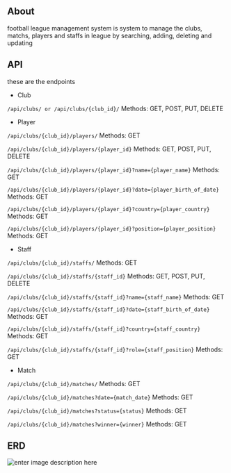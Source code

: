 ## About
football league management system is system to manage the clubs, matchs, players and staffs in league by searching, adding, deleting and updating

## API
these are the endpoints

 - Club
 
`/api/clubs/ or /api/clubs/{club_id}/` Methods: GET, POST, PUT, DELETE

 - Player
 
`/api/clubs/{club_id}/players/` Methods: GET 

`/api/clubs/{club_id}/players/{player_id}` Methods: GET, POST, PUT, DELETE

`/api/clubs/{club_id}/players/{player_id}?name={player_name}` Methods: GET 

`/api/clubs/{club_id}/players/{player_id}?date={player_birth_of_date}` Methods: GET 

`/api/clubs/{club_id}/players/{player_id}?country={player_country}` Methods: GET 

`/api/clubs/{club_id}/players/{player_id}?position={player_position}` Methods: GET 

 - Staff
 
`/api/clubs/{club_id}/staffs/` Methods: GET 

`/api/clubs/{club_id}/staffs/{staff_id}` Methods: GET, POST, PUT, DELETE

`/api/clubs/{club_id}/staffs/{staff_id}?name={staff_name}` Methods: GET 

`/api/clubs/{club_id}/staffs/{staff_id}?date={staff_birth_of_date}` Methods: GET 

`/api/clubs/{club_id}/staffs/{staff_id}?country={staff_country}` Methods: GET 

`/api/clubs/{club_id}/staffs/{staff_id}?role={staff_position}` Methods: GET

 - Match
 
`/api/clubs/{club_id}/matches/` Methods: GET 

`/api/clubs/{club_id}/matches?date={match_date}` Methods: GET

`/api/clubs/{club_id}/matches?status={status}` Methods: GET

`/api/clubs/{club_id}/matches?winner={winner}` Methods: GET  

## ERD
![enter image description here](https://i.imgur.com/bYkOLWP.jpg)
